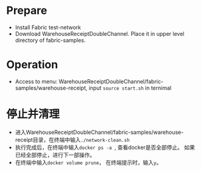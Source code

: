 # Prepare
- Install Fabric test-network
- Download WarehouseReceiptDoubleChannel. Place it in upper level directory of fabric-samples.
# Operation
- Access to menu: WarehouseReceiptDoubleChannel/fabric-samples/warehouse-receipt, input ```source start.sh``` in ternimal 

# 停止并清理
- 进入WarehouseReceiptDoubleChannel/fabric-samples/warehouse-receipt目录，在终端中输入```./network-clean.sh```
- 执行完成后，在终端中输入```docker ps -a ```, 查看docker是否全部停止。 如果已经全部停止，进行下一部操作。
- 在终端中输入```docker volume prune```， 在终端提示时，输入```y```。
  
